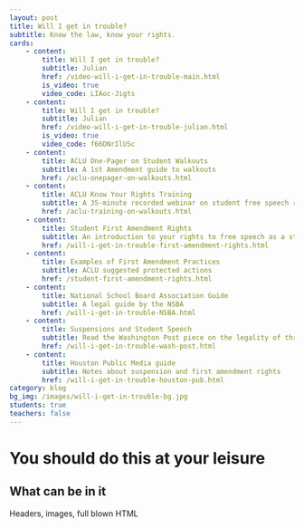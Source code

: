 ```yaml
---
layout: post
title: Will I get in trouble?
subtitle: Know the law, know your rights.
cards:
    - content: 
        title: Will I get in trouble?
        subtitle: Julian
        href: /video-will-i-get-in-trouble-main.html
        is_video: true
        video_code: LIAoc-Jigts
    - content: 
        title: Will I get in trouble?
        subtitle: Julian
        href: /video-will-i-get-in-trouble-julian.html
        is_video: true
        video_code: f66DNrIlUSc
    - content:
        title: ACLU One-Pager on Student Walkouts
        subtitle: A 1st Amendment guide to walkouts 
        href: /aclu-onepager-on-walkouts.html
    - content:
        title: ACLU Know Your Rights Training
        subtitle: A 35-minute recorded webinar on student free speech rights and limits
        href: /aclu-training-on-walkouts.html
    - content:
        title: Student First Amendment Rights
        subtitle: An introduction to your rights to free speech as a student
        href: /will-i-get-in-trouble-first-amendment-rights.html
    - content:
        title: Examples of First Amendment Practices
        subtitle: ACLU suggested protected actions
        href: /student-first-amendment-rights.html    
    - content:
        title: National School Board Association Guide
        subtitle: A legal guide by the NSBA
        href: /will-i-get-in-trouble-NSBA.html
    - content:
        title: Suspensions and Student Speech
        subtitle: Read the Washington Post piece on the legality of threatening suspensions here.
        href: /will-i-get-in-trouble-wash-post.html
    - content:
        title: Houston Public Media guide
        subtitle: Notes about suspension and first amendment rights
        href: /will-i-get-in-trouble-houston-pub.html
category: blog
bg_img: /images/will-i-get-in-trouble-bg.jpg
students: true
teachers: false
---
```


You should do this at your leisure
==================================

## What can be in it

Headers, images, full blown HTML

